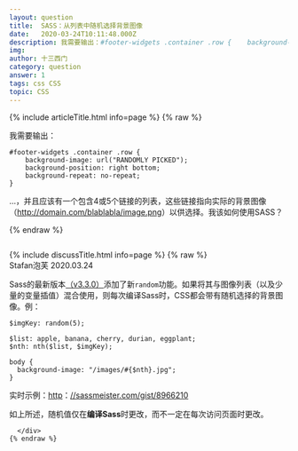 ```yaml
---
layout: question
title:  SASS：从列表中随机选择背景图像
date:   2020-03-24T10:11:48.000Z
description: 我需要输出：#footer-widgets .container .row {    background-image  url("RANDOMLY...
img: 
author: 十三西门
category: question
answer: 1
tags: css CSS
topic: CSS
---
```

<div class="article-root">
  <div class="article">
    {% include articleTitle.html info=page %}
    {% raw %}
    <div class="article-content"><p><font style="vertical-align: inherit;"><font style="vertical-align: inherit;">我需要输出：</font></font></p>

<pre><code>#footer-widgets .container .row {<font></font>
    background-image: url("RANDOMLY PICKED");<font></font>
    background-position: right bottom;<font></font>
    background-repeat: no-repeat;<font></font>
}<font></font>
</code></pre>

<p><font style="vertical-align: inherit;"><font style="vertical-align: inherit;">...，并且应该有一个包含4或5个链接的列表，这些链接指向实际的背景图像（</font></font><a href="http://domain.com/blablabla/image.png" rel="noreferrer"><font style="vertical-align: inherit;"><font style="vertical-align: inherit;">http://domain.com/blablabla/image.png</font></font></a><font style="vertical-align: inherit;"><font style="vertical-align: inherit;">）以供选择。</font><font style="vertical-align: inherit;">我该如何使用SASS？</font></font></p></div>
    {% endraw %}
  </div>
  <p style="height: 0;width:0;overflow: hidden;"> 第3623篇《SASS：从列表中随机选择背景图像》来自Winter(https://github.com/aiyld/aiyld.github.io)的站点</p>
  <div class="discuss-wrapper">
    {% include discussTitle.html info=page %}
    {% raw %}
    <div class="discuss-item">
        <div class="discuss-parent">
          <div class="discuss-meta">
            <span class="discuss-user">Stafan泡芙</span>
            <span class="discuss-time">2020.03.24</span>
          </div>
          <div class="discuss-comment"><p><font style="vertical-align: inherit;"><font style="vertical-align: inherit;">Sass的最新版本</font></font><a href="http://rubygems.org/gems/sass/" rel="noreferrer"><font style="vertical-align: inherit;"><font style="vertical-align: inherit;">（v3.3.0）</font></font></a><font style="vertical-align: inherit;"><font style="vertical-align: inherit;">添加了新</font></font><code>random</code><font style="vertical-align: inherit;"><font style="vertical-align: inherit;">功能。</font><font style="vertical-align: inherit;">如果将其与图像列表（以及少量的变量插值）混合使用，则每次编译Sass时，CSS都会带有随机选择的背景图像。</font><font style="vertical-align: inherit;">例：</font></font></p>

<pre><code>$imgKey: random(5);<font></font>
<font></font>
$list: apple, banana, cherry, durian, eggplant;<font></font>
$nth: nth($list, $imgKey);<font></font>
<font></font>
body {<font></font>
  background-image: "/images/#{$nth}.jpg";<font></font>
}<font></font>
</code></pre>

<p><font style="vertical-align: inherit;"><font style="vertical-align: inherit;">实时示例：</font><a href="http://sassmeister.com/gist/8966210" rel="noreferrer"><font style="vertical-align: inherit;">http</font></a><font style="vertical-align: inherit;">：</font></font><a href="http://sassmeister.com/gist/8966210" rel="noreferrer"><font style="vertical-align: inherit;"><font style="vertical-align: inherit;">//sassmeister.com/gist/8966210</font></font></a></p>

<p><font style="vertical-align: inherit;"><font style="vertical-align: inherit;">如上所述，随机值仅在</font></font><strong><font style="vertical-align: inherit;"><font style="vertical-align: inherit;">编译Sass</font></font></strong><font style="vertical-align: inherit;"><font style="vertical-align: inherit;">时更改</font><font style="vertical-align: inherit;">，而不一定在每次访问页面</font><font style="vertical-align: inherit;">时更改</font><font style="vertical-align: inherit;">。</font></font></p></div>
        </div>
        
      </div>
    {% endraw %}
  </div>
<div>
